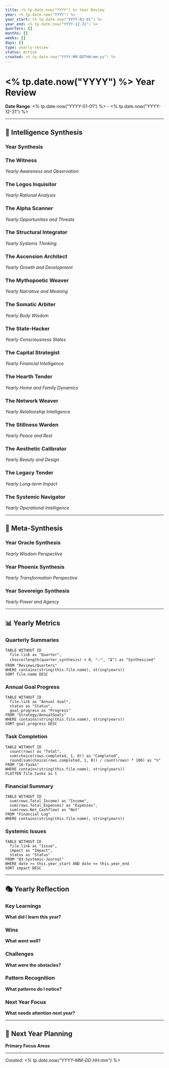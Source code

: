 ```yaml
---
title: <% tp.date.now("YYYY") %> Year Review
year: <% tp.date.now("YYYY") %>
year_start: <% tp.date.now("YYYY-01-01") %>
year_end: <% tp.date.now("YYYY-12-31") %>
quarters: []
months: []
weeks: []
days: []
type: yearly-review
status: Active
created: <% tp.date.now("YYYY-MM-DDTHH:mm:ss") %>
---
```


# <% tp.date.now("YYYY") %> Year Review

**Date Range**: <% tp.date.now("YYYY-01-01") %> - <% tp.date.now("YYYY-12-31") %>

---

## 🧠 Intelligence Synthesis

### Year Synthesis

### The Witness
*Yearly Awareness and Observation*

### The Logos Inquisitor
*Yearly Rational Analysis*

### The Alpha Scanner
*Yearly Opportunities and Threats*

### The Structural Integrator
*Yearly Systems Thinking*

### The Ascension Architect
*Yearly Growth and Development*

### The Mythopoetic Weaver
*Yearly Narrative and Meaning*

### The Somatic Arbiter
*Yearly Body Wisdom*

### The State-Hacker
*Yearly Consciousness States*

### The Capital Strategist
*Yearly Financial Intelligence*

### The Hearth Tender
*Yearly Home and Family Dynamics*

### The Network Weaver
*Yearly Relationship Intelligence*

### The Stillness Warden
*Yearly Peace and Rest*

### The Aesthetic Calibrator
*Yearly Beauty and Design*

### The Legacy Tender
*Yearly Long-term Impact*

### The Systemic Navigator
*Yearly Operational Intelligence*

---

## 🎯 Meta-Synthesis

### Year Oracle Synthesis
*Yearly Wisdom Perspective*

### Year Phoenix Synthesis
*Yearly Transformation Perspective*

### Year Sovereign Synthesis
*Yearly Power and Agency*

---

## 📊 Yearly Metrics

### Quarterly Summaries
```dataview
TABLE WITHOUT ID
  file.link as "Quarter",
  choice(length(quarter_synthesis) > 0, "✅", "⏳") as "Synthesized"
FROM "Reviews/Quarters"
WHERE contains(string(this.file.name), string(years))
SORT file.name DESC
```

### Annual Goal Progress
```dataview
TABLE WITHOUT ID
  file.link as "Annual Goal",
  status as "Status",
  goal_progress as "Progress"
FROM "Strategy/AnnualGoals"
WHERE contains(string(this.file.name), string(years))
SORT goal_progress DESC
```

### Task Completion
```dataview
TABLE WITHOUT ID
  count(rows) as "Total",
  sum(choice(rows.completed, 1, 0)) as "Completed",
  round(sum(choice(rows.completed, 1, 0)) / count(rows) * 100) as "%"
FROM "16-Tasks"
WHERE contains(string(this.file.name), string(years))
FLATTEN file.tasks as t
```

### Financial Summary
```dataview
TABLE WITHOUT ID
  sum(rows.Total_Income) as "Income",
  sum(rows.Total_Expenses) as "Expenses",
  sum(rows.Net_Cashflow) as "Net"
FROM "Financial Log"
WHERE contains(string(this.file.name), string(years))
```

### Systemic Issues
```dataview
TABLE WITHOUT ID
  file.link as "Issue",
  impact as "Impact",
  status as "Status"
FROM "03-Systemic-Journal"
WHERE date >= this.year_start AND date <= this.year_end
SORT impact DESC
```

---

## 🎭 Yearly Reflection

### Key Learnings

**What did I learn this year?**

### Wins

**What went well?**

### Challenges

**What were the obstacles?**

### Pattern Recognition

**What patterns do I notice?**

### Next Year Focus

**What needs attention next year?**

---

## 🚀 Next Year Planning

**Primary Focus Areas**

---

*Created: <% tp.date.now("YYYY-MM-DD HH:mm") %>*

